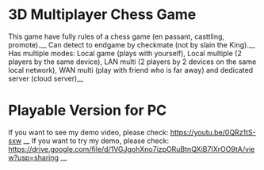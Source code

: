 # 3D Multiplayer Chess Game
This game have fully rules of a chess game (en passant,  casttling, promote).__
Can detect to endgame by checkmate (not by slain the King).__
﻿﻿﻿﻿﻿﻿Has multiple modes: Local game (plays with yourself), Local multiple (2 players by the same device), LAN multi (2 players by 2 devices on the same local network), WAN multi (play with friend who is far away) and dedicated server (cloud server)__

# Playable Version for PC
If you want to see my demo video, please check: https://youtu.be/0QRz1tS-sxw __
If you want to try my demo, please check: https://drive.google.com/file/d/1VGJgohXno7izpORuBtnQXiB7IXrOO9tA/view?usp=sharing __
